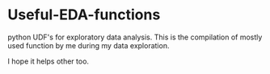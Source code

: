 # Useful-EDA-functions 
python UDF's for exploratory data  analysis.
This is the compilation of mostly used function by me during my data exploration. 


I hope it helps other too.  
  
